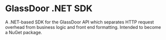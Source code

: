 # GlassDoor .NET SDK
A .NET-based SDK for the GlassDoor API which separates HTTP request overhead from business logic and front end formatting.
Intended to become a NuGet package.
